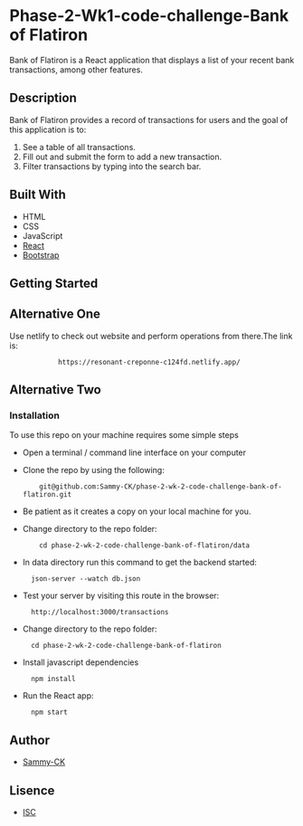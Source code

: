 # Phase-2-Wk1-code-challenge-Bank of Flatiron

Bank of Flatiron is a React application that displays a
list of your recent bank transactions, among other features.

## Description
Bank of Flatiron provides a record of transactions for users and the goal of this application is to:
1. See a table of all transactions.
2. Fill out and submit the form to add a new transaction.
3. Filter transactions by typing into the search bar.

## Built With
- HTML
- CSS
- JavaScript
- [React](https://reactjs.org/)
- [Bootstrap](https://getbootstrap.com/)

## Getting Started

## Alternative One
Use netlify  to check out website and perform operations from there.The link is:

                https://resonant-creponne-c124fd.netlify.app/

## Alternative Two

### Installation
To use this repo on your machine requires some simple steps

- Open a terminal / command line interface on your computer
- Clone the repo by using the following:

          git@github.com:Sammy-CK/phase-2-wk-2-code-challenge-bank-of-flatiron.git

- Be patient as it creates a copy on your local machine for you.

- Change directory to the repo folder:

          cd phase-2-wk-2-code-challenge-bank-of-flatiron/data

- In data directory run this command to get the backend started:

        json-server --watch db.json

- Test your server by visiting this route in the browser:

        http://localhost:3000/transactions

- Change directory to the repo folder:

        cd phase-2-wk-2-code-challenge-bank-of-flatiron        

- Install javascript dependencies

        npm install

- Run the React app:
        
        npm start


## Author
- [Sammy-CK](https://github.com/Sammy-CK)

## Lisence
- [ISC](https://choosealicense.com/licenses/isc/)

